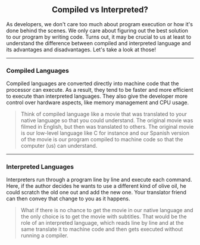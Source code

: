 ## <center><strong>Compiled vs Interpreted?</strong>

As developers, we don't care too much about program execution or how it's done behind the scenes. We only care about figuring out the best solution to our program by writing code. Turns out, it may be crucial to us at least to understand the difference between compiled and interpreted language and its advantages and disadvantages. Let's take a look at those!

---
### <strong>Compiled Languages</strong>
Compiled languages are converted directly into machine code that the processor can execute. As a result, they tend to be faster and more efficient to execute than interpreted languages. They also give the developer more control over hardware aspects, like memory management and CPU usage. <br>


<blockquote> Think of compiled language like a movie that was translated to your native language so that you could understand. The original movie was filmed in English, but then was translated to others. The original movie is our low-level language like C for instance and our Spanish version of the movie is our program compiled to machine code so that the computer (us) can understand.</blockquote>


---
### <strong>Interpreted Languages</strong>
Interpreters run through a program line by line and execute each command. Here, if the author decides he wants to use a different kind of olive oil, he could scratch the old one out and add the new one. Your translator friend can then convey that change to you as it happens.

<blockquote> 
What if there is no chance to get the movie in our native language and the only choice is to get the movie with subtitles. That would be the role of an interpreted language, which reads line by line and at the same translate it to machine code and then gets executed without running a compiler.
</blockquote>

